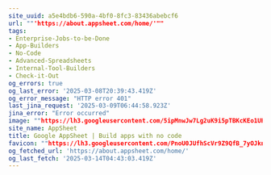 ```yaml
---
site_uuid: a5e4bdb6-590a-4bf0-8fc3-83436abebcf6
url: ""'https://about.appsheet.com/home/'""
tags:
- Enterprise-Jobs-to-be-Done
- App-Builders
- No-Code
- Advanced-Spreadsheets
- Internal-Tool-Builders
- Check-it-Out
og_errors: true
og_last_error: '2025-03-08T20:39:43.419Z'
og_error_message: "HTTP error 401"
last_jina_request: '2025-03-09T06:44:58.923Z'
jina_error: "Error occurred"
image: ""https://lh3.googleusercontent.com/5ipMnwJw7Lg2uK9i5pTBKcKEo1UHbDRH18POfIiZ_UV9HfoAu1ewtjiQ3oDj-p3Sdrwhsr1n9o_rvWSqMSr629hjfAJkHG7MS59sjOcZtxFKshqMSQ""
site_name: AppSheet
title: Google AppSheet | Build apps with no code
favicon: ""https://lh3.googleusercontent.com/PnoU0JUfhScVr9Z9QfB_7yOJknWCPEEI2puXiz9NVo0wE3tU88-7ZaLIwdfzlEl35QFb6dS0N7dgeK2C6_Pw6Yp-JgoWw5YhHFn7PptCwC5_mYTSbeHn""
og_fetched_url: 'https://about.appsheet.com/home/'
og_last_fetch: '2025-03-14T04:43:03.419Z'
---
```



